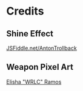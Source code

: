 # Credits
## Shine Effect
[JSFiddle.net/AntonTrollback](https://jsfiddle.net/nqQc7/512/)

## Weapon Pixel Art
[Elisha "WRLC" Ramos](https://elisharamos.art/)